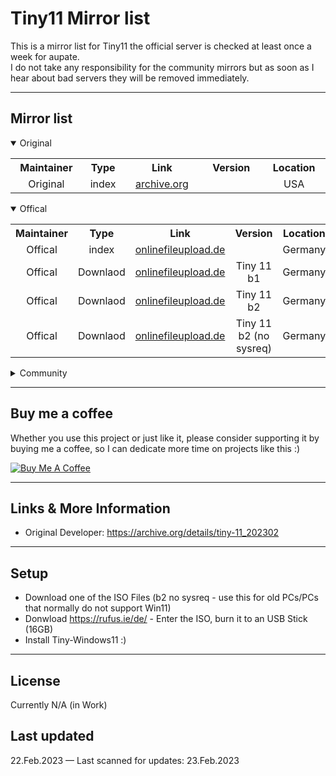 Tiny11 Mirror list
============
This is a mirror list for Tiny11 the official server is checked at least once a week for aupate.<br>
I do not take any responsibility for the community mirrors but as soon as I hear about bad servers they will be removed immediately.

---
## Mirror list
<details open>
<summary>Original</summary>
<table>
  <tr>
    <th align="center" width="200">Maintainer</th>
    <th align="center" width="120">Type</th>
    <th align="center" width="250">Link</th>
    <th align="center" width="250">Version</th>
    <th align="center" width="202">Location</th>
  </tr>
  <tr>
    <td align="center">Original</td>
    <td align="center">index</td>
    <td align="center"><a href="https://archive.org/details/tiny-11_202302">archive.org</a></td>
    <td align="center"></td>
    <td align="center">USA</td>
  </tr>
</table>
</details>
<details open>
<summary>Offical</summary>
<table>
  <tr>
    <th align="center" width="200">Maintainer</th>
    <th align="center" width="120">Type</th>
    <th align="center" width="250">Link</th>
    <th align="center" width="250">Version</th>
    <th align="center" width="202">Location</th>
  </tr>
  <tr>
    <td align="center">Offical</td>
    <td align="center">index</td>
    <td align="center"><a href="https://onlinefileupload.de/share/oQv862Q7">onlinefileupload.de</a></td>
    <td align="center"></td>
    <td align="center">Germany</td>
  </tr>
  <tr>
    <td align="center">Offical</td>
    <td align="center">Downlaod</td>
    <td align="center"><a href="https://onlinefileupload.de/api/public/dl/oQv862Q7%2Ftiny11%20b1.iso?">onlinefileupload.de</a></td>
    <td align="center">Tiny 11 b1</td>
    <td align="center">Germany</td>
  </tr>
  <tr>
    <td align="center">Offical</td>
    <td align="center">Downlaod</td>
    <td align="center"><a href="https://onlinefileupload.de/api/public/dl/oQv862Q7%2Ftiny11%20b2.iso?">onlinefileupload.de</a></td>
    <td align="center">Tiny 11 b2</td>
    <td align="center">Germany</td>
  </tr>
  <tr>
    <td align="center">Offical</td>
    <td align="center">Downlaod</td>
    <td align="center"><a href="https://onlinefileupload.de/api/public/dl/oQv862Q7%2Ftiny11%20b2(no%20sysreq).iso?">onlinefileupload.de</a></td>
    <td align="center">Tiny 11 b2 (no sysreq)</td>
    <td align="center">Germany</td>
  </tr>
</table>
</details>
<details>
<summary>Community</summary>
<table>
  <tr>
    <th align="center" width="200">Maintainer</th>
    <th align="center" width="120">Type</th>
    <th align="center" width="250">Link</th>
    <th align="center" width="250">Version</th>
    <th align="center" width="202">Locatio</th>
  </tr>
  <tr>
    <td align="center"><a href="https://github.com/Nixphere">Nixphere</a></td>
    <td align="center">index</td>
    <td align="center"><a href="https://morty.dl-de.nixphere.de/tiny11/">morty.dl-de.nixphere.de</a></td>
    <td align="center"></td>
    <td align="center">Germany</td>
  </tr>
  <tr>
    <td align="center"><a href="https://github.com/Nixphere">Nixphere</a></td>
    <td align="center">index</td>
    <td align="center"><a href="https://rick.dl-us.nixphere.de/tiny11/">rick.dl-us.nixphere.de</a></td>
    <td align="center"></td>
    <td align="center">USA</td>
  </tr>
  <tr>
    <td align="center"><a href="https://github.com/Nixphere">Nixphere</a></td>
    <td align="center">Downlaod</td>
    <td align="center"><a href="https://morty.dl-de.nixphere.de/tiny11/tiny11%20b1.iso">morty.dl-de.nixphere.de</a></td>
    <td align="center">Tiny 11 b1</td>
    <td align="center">Germany</td>
  </tr>
  <tr>
    <td align="center"><a href="https://github.com/Nixphere">Nixphere</a></td>
    <td align="center">Downlaod</td>
    <td align="center"><a href="https://morty.dl-de.nixphere.de/tiny11/tiny11%20b2.iso">morty.dl-de.nixphere.de</a></td>
    <td align="center">Tiny 11 b2</td>
    <td align="center">Germany</td>
  </tr>
  <tr>
    <td align="center"><a href="https://github.com/Nixphere">Nixphere</a></td>
    <td align="center">Downlaod</td>
    <td align="center"><a href="https://morty.dl-de.nixphere.de/tiny11/tiny11%20b2(no%20sysreq).iso">morty.dl-de.nixphere.de</a></td>
    <td align="center">Tiny 11 b2 (no sysreq)</td>
    <td align="center">Germany</td>
  </tr>
  
  <tr>
    <td align="center"><a href="https://github.com/Nixphere">Nixphere</a></td>
    <td align="center">Downlaod</td>
    <td align="center"><a href="https://rick.dl-us.nixphere.de/tiny11/tiny11%20b1.iso">rick.dl-us.nixphere.de</a></td>
    <td align="center">Tiny 11 b1</td>
    <td align="center">USA</td>
  </tr>
  <tr>
    <td align="center"><a href="https://github.com/Nixphere">Nixphere</a></td>
    <td align="center">Downlaod</td>
    <td align="center"><a href="https://rick.dl-us.nixphere.de/tiny11/tiny11%20b2.iso">rick.dl-us.nixphere.de</a></td>
    <td align="center">Tiny 11 b2</td>
    <td align="center">USA</td>
  </tr>
  <tr>
    <td align="center"><a href="https://github.com/Nixphere">Nixphere</a></td>
    <td align="center">Downlaod</td>
    <td align="center"><a href="https://rick.dl-us.nixphere.de/tiny11/tiny11%20b2(no%20sysreq).iso">rick.dl-us.nixphere.de</a></td>
    <td align="center">Tiny 11 b2 (no sysreq)</td>
    <td align="center">USA</td>
  </tr>
</table>
</details>

---
## Buy me a coffee

Whether you use this project or just like it, please consider supporting it by buying me a coffee, so I can dedicate more time on projects like this :)

<a href="https://www.buymeacoffee.com/codecpie" target="_blank"><img src="https://www.buymeacoffee.com/assets/img/custom_images/orange_img.png" alt="Buy Me A Coffee" style="height: auto !important;width: auto !important;" ></a>

---

## Links & More Information
- Original Developer: https://archive.org/details/tiny-11_202302

---

## Setup
- Download one of the ISO Files (b2 no sysreq - use this for old PCs/PCs that normally do not support Win11)
- Donwload https://rufus.ie/de/ - Enter the ISO, burn it to an USB Stick (16GB)
- Install Tiny-Windows11 :)

---

## License
Currently N/A (in Work)

## Last updated
22.Feb.2023
— Last scanned for updates: 23.Feb.2023
